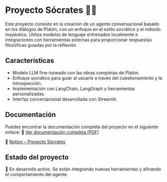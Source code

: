 # Proyecto Sócrates 🧠📜

Este proyecto consiste en la creación de un agente conversacional basado en los diálogos de Platón, con un enfoque en el estilo socrático y el método mayéutico. Utiliza modelos de lenguaje entrenados 
localmente e integraciones con herramientas externas para proporcionar respuestas filosóficas guiadas por la reflexión.

## Características

- Modelo LLM fine-tuneado con las obras completas de Platón.
- Enfoque socrático para guiar al usuario a través del cuestionamiento y la introspección.
- Implementación con LangChain, LangGraph y herramientas personalizadas.
- Interfaz conversacional desarrollada con Streamlit.

## Documentación

Puedes encontrar la documentación completa del proyecto en el siguiente enlace:
📄 [Ver documentación completa (PDF)](docs/proyecto_socrates.pdf)

📄 [Notion – Proyecto Sócrates](https://dawn-muscari-be0.notion.site/Proyecto-S-crates-1e1a25f13fdd801a81eccdfd8977278e)

## Estado del proyecto

🚧 En desarrollo activo. Se están integrando nuevas herramientas y afinando el comportamiento del agente.
